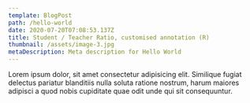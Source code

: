 ```yaml
---
template: BlogPost
path: /hello-world
date: 2020-07-20T07:08:53.137Z
title: Student / Teacher Ratio, customised annotation (R)
thumbnail: /assets/image-3.jpg
metaDescription: Meta description for Hello World
---
```


Lorem ipsum dolor, sit amet consectetur adipisicing elit. Similique fugiat delectus pariatur blanditiis nulla soluta ratione nostrum, harum maiores adipisci a quod nobis cupiditate quae odit unde qui sit consequuntur.
